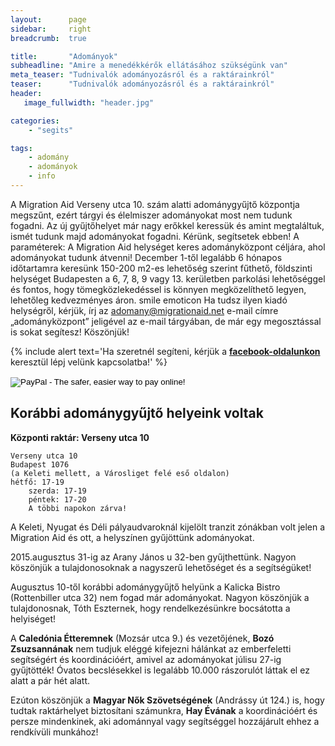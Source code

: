 ```yaml
---
layout:      page
sidebar:     right
breadcrumb:  true

title:       "Adományok"
subheadline: "Amire a menedékkérők ellátásához szükségünk van"
meta_teaser: "Tudnivalók adományozásról és a raktárainkról"
teaser:      "Tudnivalók adományozásról és a raktárainkról"
header:
   image_fullwidth: "header.jpg"

categories:
    - "segits"

tags:
    - adomány
    - adományok
    - info
---
```

A Migration Aid Verseny utca 10. szám alatti adománygyűjtő központja megszűnt, ezért tárgyi és élelmiszer adományokat most nem tudunk fogadni.  Az új gyűjtőhelyet már nagy erőkkel keressük és amint megtaláltuk, ismét tudunk majd adományokat fogadni. Kérünk, segítsetek ebben! 
A paraméterek:
A Migration Aid helységet keres adományközpont céljára, ahol adományokat tudunk átvenni!
December 1-től legalább 6 hónapos időtartamra keresünk 150-200 m2-es lehetőség szerint fűthető, földszinti helységet Budapesten a 6, 7, 8, 9 vagy 13. kerületben parkolási lehetőséggel és fontos, hogy tömegközlekedéssel is könnyen megközelíthető legyen, lehetőleg kedvezményes áron.
smile emoticon
Ha tudsz ilyen kiadó helységről, kérjük, írj az adomany@migrationaid.net e-mail címre „adományközpont” jeligével az e-mail tárgyában, de már egy megosztással is sokat segítesz!
Köszönjük!


{% include alert text='Ha szeretnél segíteni, kérjük a <a href="https://www.facebook.com/migrationaid.org"><b>facebook-oldalunkon</b></a> keresztül lépj velünk kapcsolatba!' %}



<form action="https://www.paypal.com/cgi-bin/webscr" method="post" target="_top">
<input type="hidden" name="cmd" value="_s-xclick">
<input type="hidden" name="hosted_button_id" value="43CN4MWABH62J">
<input type="image" src="https://www.paypalobjects.com/en_US/i/btn/btn_donateCC_LG.gif" border="0" name="submit" alt="PayPal - The safer, easier way to pay online!">
<img alt="" border="0" src="https://www.paypalobjects.com/en_US/i/scr/pixel.gif" width="1" height="1">
</form>


## Korábbi adománygyűjtő helyeink voltak

**Központi raktár: Verseny utca 10**

    Verseny utca 10
    Budapest 1076
    (a Keleti mellett, a Városliget felé eső oldalon)   
    hétfő: 17-19
        szerda: 17-19
        péntek: 17-20
        A többi napokon zárva!


A Keleti, Nyugat és Déli pályaudvaroknál kijelölt tranzit zónákban volt jelen a Migration Aid és ott, a helyszínen gyűjöttünk adományokat. 

2015.augusztus 31-ig az Arany János u 32-ben gyűjthettünk. Nagyon köszönjük a tulajdonosoknak a nagyszerű lehetőséget és a segítségüket!

Augusztus 10-től korábbi adománygyűjtő helyünk a Kalicka Bistro (Rottenbiller utca 32) nem fogad már adományokat. Nagyon köszönjük a tulajdonosnak, Tóth Eszternek, hogy rendelkezésünkre bocsátotta a helyiséget!

A **Caledónia Étteremnek** (Mozsár utca 9.) és vezetőjének, **Bozó Zsuzsannának** nem tudjuk eléggé kifejezni hálánkat az emberfeletti segítségért és koordinációért, amivel az adományokat júlisu 27-ig gyűjtötték! Óvatos becslésekkel is legalább 10.000 rászorulót láttak el ez alatt a pár hét alatt.

Ezúton köszönjük a **Magyar Nők Szövetségének** (Andrássy út 124.) is, hogy tudtak raktárhelyet biztosítani számunkra, **Hay Évának** a koordinációért és persze mindenkinek, aki adománnyal vagy segítséggel hozzájárult ehhez a rendkívüli munkához!
